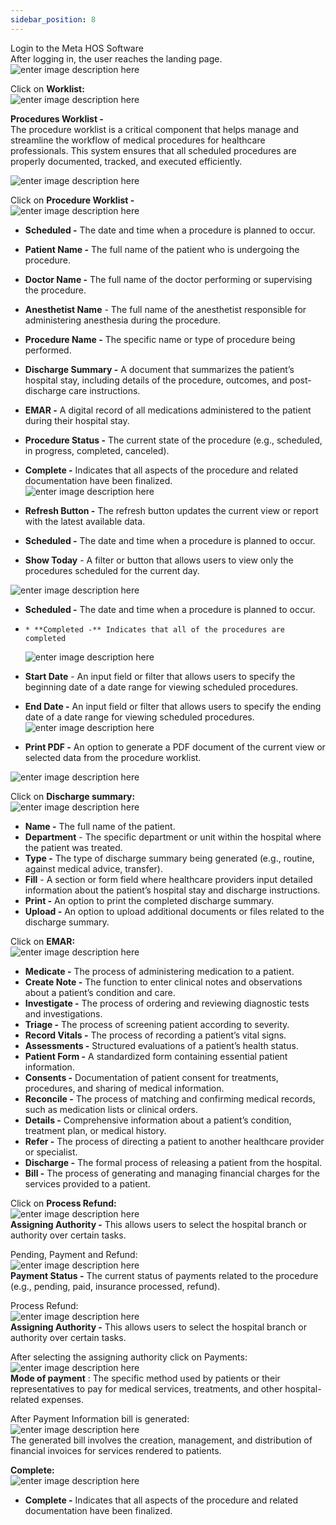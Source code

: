 ```yaml
---
sidebar_position: 8
---
```




Login to the Meta HOS Software  
After logging in, the user reaches the landing page.  
![enter image description
here](https://res.cloudinary.com/teleopdassets/image/upload/v1717654592/Screenshot_2024-06-06_114615_eflhs2.png)

Click on **Worklist:**  
![enter image description
here](https://res.cloudinary.com/teleopdassets/image/upload/v1717654739/Screenshot_2024-06-06_114842_bktjob.png)

**Procedures Worklist -**  
The procedure worklist is a critical component that helps manage and
streamline the workflow of medical procedures for healthcare professionals.
This system ensures that all scheduled procedures are properly documented,
tracked, and executed efficiently.

![enter image description
here](https://res.cloudinary.com/teleopdassets/image/upload/v1717656450/Screenshot_2024-06-06_121714_kzztkv.png)

Click on **Procedure Worklist -**  
![enter image description
here](https://res.cloudinary.com/teleopdassets/image/upload/v1717651877/Screenshot_2024-06-06_110056_x2qayz.png)

- **Scheduled -** The date and time when a procedure is planned to occur.
- **Patient Name -** The full name of the patient who is undergoing the procedure.
- **Doctor Name -** The full name of the doctor performing or supervising the procedure.
- **Anesthetist Name** \- The full name of the anesthetist responsible for administering anesthesia during the procedure.
- **Procedure Name -** The specific name or type of procedure being performed.
- **Discharge Summary -** A document that summarizes the patient’s hospital stay, including details of the procedure, outcomes, and post-discharge care instructions.
- **EMAR -** A digital record of all medications administered to the patient during their hospital stay.
- **Procedure Status -** The current state of the procedure (e.g., scheduled, in progress, completed, canceled).
- **Complete -** Indicates that all aspects of the procedure and related documentation have been finalized.  
  ![enter image description
here](https://res.cloudinary.com/teleopdassets/image/upload/v1717651948/Screenshot_2024-06-06_110210_rp7irv.png)

- **Refresh Button -** The refresh button updates the current view or report with the latest available data.
- **Scheduled -** The date and time when a procedure is planned to occur.
- **Show Today** \- A filter or button that allows users to view only the procedures scheduled for the current day.

![enter image description
here](https://res.cloudinary.com/teleopdassets/image/upload/v1717653615/Screenshot_2024-06-06_112958_a3izwo.png)

- **Scheduled -** The date and time when a procedure is planned to occur.
-     * **Completed -** Indicates that all of the procedures are completed

  ![enter image description
here](https://res.cloudinary.com/teleopdassets/image/upload/v1717653690/Screenshot_2024-06-06_113111_cedsx7.png)

- **Start Date** \- An input field or filter that allows users to specify the beginning date of a date range for viewing scheduled procedures.
- **End Date -** An input field or filter that allows users to specify the ending date of a date range for viewing scheduled procedures.  
  ![enter image description
here](https://res.cloudinary.com/teleopdassets/image/upload/v1717654838/Screenshot_2024-06-06_115019_fklufh.png)

- **Print PDF -** An option to generate a PDF document of the current view or selected data from the procedure worklist.

![enter image description
here](https://res.cloudinary.com/teleopdassets/image/upload/v1717654909/Screenshot_2024-06-06_115133_bksbuw.png)

Click on **Discharge summary:**  
![enter image description
here](https://res.cloudinary.com/teleopdassets/image/upload/v1717655082/Screenshot_2024-06-06_115311_nsosvo.png)

- **Name -** The full name of the patient.
- **Department** \- The specific department or unit within the hospital where the patient was treated.
- **Type -** The type of discharge summary being generated (e.g., routine, against medical advice, transfer).
- **Fill** \- A section or form field where healthcare providers input detailed information about the patient’s hospital stay and discharge instructions.
- **Print -** An option to print the completed discharge summary.
- **Upload -** An option to upload additional documents or files related to the discharge summary.

Click on **EMAR:**  
![enter image description
here](https://res.cloudinary.com/teleopdassets/image/upload/v1717655185/Screenshot_2024-06-06_115608_baic2i.png)

- **Medicate -** The process of administering medication to a patient.
- **Create Note -** The function to enter clinical notes and observations about a patient’s condition and care.
- **Investigate -** The process of ordering and reviewing diagnostic tests and investigations.
- **Triage -** The process of screening patient according to severity.
- **Record Vitals -** The process of recording a patient’s vital signs.
- **Assessments -** Structured evaluations of a patient’s health status.
- **Patient Form -** A standardized form containing essential patient information.
- **Consents -** Documentation of patient consent for treatments, procedures, and sharing of medical information.
- **Reconcile -** The process of matching and confirming medical records, such as medication lists or clinical orders.
- **Details -** Comprehensive information about a patient’s condition, treatment plan, or medical history.
- **Refer -** The process of directing a patient to another healthcare provider or specialist.
- **Discharge -** The formal process of releasing a patient from the hospital.
- **Bill -** The process of generating and managing financial charges for the services provided to a patient.

Click on **Process Refund:**  
![enter image description
here](https://res.cloudinary.com/teleopdassets/image/upload/v1717655253/Screenshot_2024-06-06_115710_ovyy5y.png)  
**Assigning Authority -** This allows users to select the hospital branch or
authority over certain tasks.

Pending, Payment and Refund:  
![enter image description
here](https://res.cloudinary.com/teleopdassets/image/upload/v1717656051/Screenshot_2024-06-06_121031_ai9skh.png)  
**Payment Status -** The current status of payments related to the procedure
(e.g., pending, paid, insurance processed, refund).

Process Refund:  
![enter image description
here](https://res.cloudinary.com/teleopdassets/image/upload/v1717656160/Screenshot_2024-06-06_121222_enoxj8.png)  
**Assigning Authority -** This allows users to select the hospital branch or
authority over certain tasks.

After selecting the assigning authority click on Payments:  
![enter image description
here](https://res.cloudinary.com/teleopdassets/image/upload/v1717656251/Screenshot_2024-06-06_121354_zaheoe.png)  
**Mode of payment** : The specific method used by patients or their
representatives to pay for medical services, treatments, and other hospital-
related expenses.

After Payment Information bill is generated:  
![enter image description
here](https://res.cloudinary.com/teleopdassets/image/upload/v1717656330/Screenshot_2024-06-06_121514_m7uvty.png)  
The generated bill involves the creation, management, and distribution of
financial invoices for services rendered to patients.

**Complete:**  
![enter image description
here](https://res.cloudinary.com/teleopdassets/image/upload/v1717655598/Screenshot_2024-06-06_120242_hwbtic.png)

- **Complete -** Indicates that all aspects of the procedure and related documentation have been finalized.
